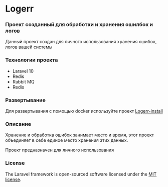 # Logerr

### Проект созданный для обработки и хранения ошилбок и логов

Данный проект создан для личного использования хранения ошибок, логов вашей системы

### Технологии проекта

- Laravel 10
- Redis
- Rabbit MQ
- Redis

### Развертывание

Для развертывания с помощью docker используйте проект <a href="https://github.com/timurikvx/logerr-install">Logerr-install</a>

### Описание

Хранение и обработка ошибок занимает место и время, этот проект объединяет в себе единое место
хранения этих данных. 

Проект предназначен для личного использования

### License

The Laravel framework is open-sourced software licensed under the [MIT license](https://opensource.org/licenses/MIT).
